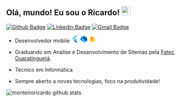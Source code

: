  


## Olá, mundo! Eu sou o Ricardo! <img src="https://github.com/TheDudeThatCode/TheDudeThatCode/blob/master/Assets/Earth.gif" width="25" height="25"/>
[![Github Badge](https://img.shields.io/badge/-Github-000?style=flat-square&logo=Github&logoColor=white&link=https://github.com/monteiroricardo)](https://github.com/monteiroricardo)  [![Linkedin Badge](https://img.shields.io/badge/-LinkedIn-blue?style=flat-square&logo=Linkedin&logoColor=white&link=https://www.linkedin.com/in/ricardohmonteiro/)](https://www.linkedin.com/in/ricardohmonteiro/) [![Gmail Badge](https://img.shields.io/badge/-Gmail-red?style=flat-square&logo=Gmail&logoColor=white&link=monteiro.contato.dev@gmail.com)](https://monteiro.contato.dev@gmail.com)





* Desenvolvedor mobile <code><img height="20" src="https://raw.githubusercontent.com/github/explore/80688e429a7d4ef2fca1e82350fe8e3517d3494d/topics/flutter/flutter.png"></code> <code><img height="20" src="https://raw.githubusercontent.com/github/explore/80688e429a7d4ef2fca1e82350fe8e3517d3494d/topics/dart/dart.png"></code> <code><img height="20" src="https://raw.githubusercontent.com/github/explore/80688e429a7d4ef2fca1e82350fe8e3517d3494d/topics/firebase/firebase.png"></code>

* Graduando em Analise e Desenvolvimento de Sitemas pela [Fatec Guaratinguetá](http://www.fatecguaratingueta.edu.br/).
* Técnico em Informática
* Sempre aberto a novas tecnologias, foco na produtividade!

![monteiroricardo github stats](https://github-readme-stats.vercel.app/api?username=monteiroricardo&show_icons=true&theme=react)

